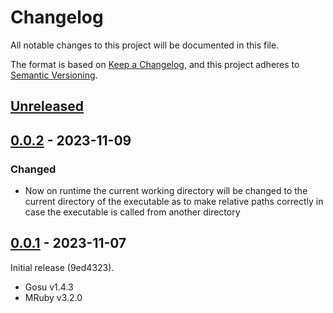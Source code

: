 # Changelog

All notable changes to this project will be documented in this file.

The format is based on [Keep a Changelog](https://keepachangelog.com/en/1.0.0/),
and this project adheres to [Semantic Versioning](https://semver.org/spec/v2.0.0.html).

## [Unreleased]

## [0.0.2] - 2023-11-09

### Changed

- Now on runtime the current working directory will be changed to the current directory of the executable as to 
  make relative paths correctly in case the executable is called from another directory

## [0.0.1] - 2023-11-07

Initial release (9ed4323).

- Gosu v1.4.3
- MRuby v3.2.0

[unreleased]: https://github.com/Chadowo/gosu-mruby-wrapper/compare/v0.0.2...HEAD
[0.0.2]: https://github.com/Chadowo/gosu-mruby-wrapper/compare/v0.0.1...v0.0.2
[0.0.1]: https://github.com/Chadowo/gosu-mruby-wrapper/releases/v0.0.1
